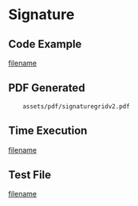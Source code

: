 # Signature

## Code Example
[filename](../../assets/examples/signaturegrid/v2/main.go ':include :type=code')

## PDF Generated
```pdf
	assets/pdf/signaturegridv2.pdf
```

## Time Execution
[filename](../../assets/text/signaturegridv2.txt  ':include :type=code')

## Test File
[filename](https://raw.githubusercontent.com/johnfercher/maroto/master/test/maroto/examples/signaturegrid.json  ':include :type=code')